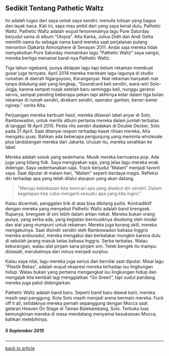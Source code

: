 ## Sedikit Tentang Pathetic Waltz

Ini adalah tugas dari saya untuk saya sendiri: menulis tulisan yang bagus dan layak baca. Kali ini, saya mau ambil dari yang saya kenal dulu, Pathetic Waltz. Pathetic Waltz adalah wujud fenomenalnya lagu Pure Saturday berjudul sama di album “Utopia”. Alta Karka, Julius Didit dan Andi Getta memilih nama itu sebagai nama band mereka saat perjalanan pulang menonton Djakarta Atmosphere di Senayan 2011. Andai saja mereka tidak menyaksikan Pure Saturday memainkan lagu “Pathetic Waltz” saya sangsi, mereka bertiga menamai band-nya Pathetic Waltz.

Tiga tahun ngeband, punya delapan lagu tapi belum rekaman membuat gusar juga ternyata. April 2014 mereka merekam lagu-lagunya di studio rumahan di daerah Ngargoyoso, Karanganyar. Niat rekaman hanyalah niat tanpa didukung alat yang lengkap, “Soundcard beli sendiri, wara-wiri Solo-Jogja, karena sempet rusak setelah baru seminggu beli, nunggu garansi servis, sempat pending beberapa pekan tapi akhirnya kelar dalam tiga bulan rekaman di rumah sendiri, direkam sendiri, operator gantian, bener-bener nginep.” cerita Alta.

Perjuangan mereka berbuah hasil, mereka ditawari label anyar di Solo, Rambowadon, untuk merilis album pertama mereka dalam jumlah terbatas di tanggal 18 April 2015. Pesta rilis sendiri diadakan di Double Decker, Solo pada 21 April. Saat ditanyai respon terhadap kaset rilisan mereka, Alta mengaku puas. Bahkan ada beberapa pengunjung yang meminta wholesale plus tandatangan mereka dari Jakarta. Urusan itu, mereka serahkan ke label.

Mereka adalah sosok yang sederhana. Musik mereka bernuansa pop. Ada juga yang bilang folk. Saya mengiyakan saja, yang jelas lagu mereka enak didengar. Saya sederhanakan saja. Track berjudul “Malam” menjadi favorit saya. Saat diputar di malam hari, “Malam” seperti berdaya magis. Refleksi diri terhadap apa yang telah dilalui ataupun yang akan datang.

>"Menuju kebebasan kita mencari apa yang disebut diri sendiri. Dalam kegelapan kita coba mengerti sesuatu apa yang kita ingini."

Kalau dicermati, penggalan lirik di atas bisa dibilang puitis. Kontradiktif dengan mereka yang menyebut Pathetic Waltz adalah band brengsek. Rupanya, brengsek di sini lebih dalam artian nekat. Mereka bukan orang punya, yang serba ada, yang kegiatan bermusiknya disokong oleh modal dan alat yang mumpuni untuk rekaman. Mereka juga kurang skill, mereka mengakuinya. Saat disindir sendiri oleh Rambowadon bahasa Inggris mereka amburadul, mereka mengakui dan berkelakar mungkin karena dulu di sekolah jarang masuk kelas bahasa Inggris. Serba terbatas. Walau kekurangan, walau alat pinjam sana pinjam sini. Tetek bengek itu mampu disiasati, merubahnya dari minus menjadi surplus.

Kalau saya nilai, lagu mereka juga serius dan bernilai saat diputar. Misal lagu “Plastik Bekas”, adalah wujud ekspresi mereka terhadap isu lingkungan hidup. Walau bukan yang pertama mengangkat isu lingkungan hidup dan mengajak kita kembali lagi menggiatkan “Go Green”, tapi sudut pandang mereka juga patut didengarkan.

Pathetic Waltz adalah band baru. Seperti band baru diawal karir, mereka masih sepi panggung. Kota Solo masih menjadi arena bermain mereka. Fuck off it all, setidaknya mereka pernah sepanggung dengan Mocca saat gelaran Heaven On Stage di Taman Balekambang, Solo. Terbuka luas kemungkinan mereka di masa mendatang menyamai kesuksesan Mocca, bahkan melebihinya.

##### 5 September 2015

___

[back to article](https://arsarsars.github.io/read)
